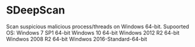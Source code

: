 # SDeepScan
  Scan suspicious malicious process/threads on Windows 64-bit.  Supoorted OS: Windows 7 SP1 64-bit Windows 10 64-bit Windows 2012 R2 64-bit Windwos 2008 R2 64-bit Windwos 2016-Standard-64-bit
